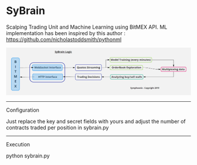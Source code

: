 # SyBrain
Scalping Trading Unit and Machine Learning using BitMEX API. ML implementation has been inspired by this author : https://github.com/nicholastoddsmith/pythonml

![Alt text](illustration.png?raw=true "SyBrain Logic")

------------------------------------

Configuration

Just replace the key and secret fields with yours and adjust the number of contracts traded per position in sybrain.py

------------------------------------

Execution

python sybrain.py
